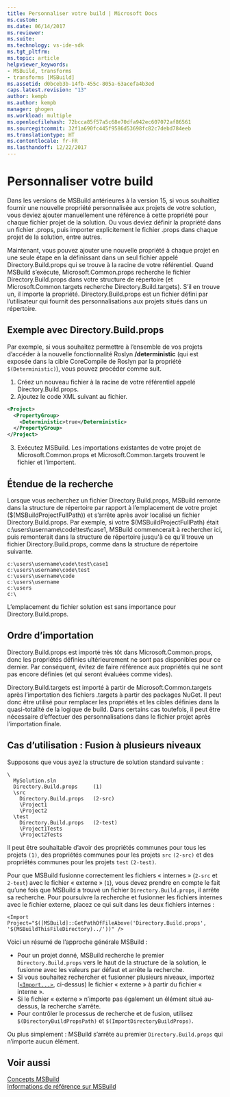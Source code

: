 ```yaml
---
title: Personnaliser votre build | Microsoft Docs
ms.custom: 
ms.date: 06/14/2017
ms.reviewer: 
ms.suite: 
ms.technology: vs-ide-sdk
ms.tgt_pltfrm: 
ms.topic: article
helpviewer_keywords:
- MSBuild, transforms
- transforms [MSBuild]
ms.assetid: d0bceb3b-14fb-455c-805a-63acefa4b3ed
caps.latest.revision: "13"
author: kempb
ms.author: kempb
manager: ghogen
ms.workload: multiple
ms.openlocfilehash: 72bcca85f57a5c68e70dfa942ec607072af86561
ms.sourcegitcommit: 32f1a690fc445f9586d53698fc82c7debd784eeb
ms.translationtype: HT
ms.contentlocale: fr-FR
ms.lasthandoff: 12/22/2017
---
```

# <a name="customize-your-build"></a>Personnaliser votre build
Dans les versions de MSBuild antérieures à la version 15, si vous souhaitiez fournir une nouvelle propriété personnalisée aux projets de votre solution, vous deviez ajouter manuellement une référence à cette propriété pour chaque fichier projet de la solution. Ou vous deviez définir la propriété dans un fichier .props, puis importer explicitement le fichier .props dans chaque projet de la solution, entre autres.

Maintenant, vous pouvez ajouter une nouvelle propriété à chaque projet en une seule étape en la définissant dans un seul fichier appelé Directory.Build.props qui se trouve à la racine de votre référentiel. Quand MSBuild s’exécute, Microsoft.Common.props recherche le fichier Directory.Build.props dans votre structure de répertoire (et Microsoft.Common.targets recherche Directory.Build.targets). S’il en trouve un, il importe la propriété. Directory.Build.props est un fichier défini par l’utilisateur qui fournit des personnalisations aux projets situés dans un répertoire.

## <a name="directorybuildprops-example"></a>Exemple avec Directory.Build.props
Par exemple, si vous souhaitez permettre à l’ensemble de vos projets d’accéder à la nouvelle fonctionnalité Roslyn **/deterministic** (qui est exposée dans la cible CoreCompile de Roslyn par la propriété `$(Deterministic)`), vous pouvez procéder comme suit.

1. Créez un nouveau fichier à la racine de votre référentiel appelé Directory.Build.props.
2. Ajoutez le code XML suivant au fichier.

  ```xml
  <Project>
    <PropertyGroup>
      <Deterministic>true</Deterministic>
    </PropertyGroup>
  </Project>
  ```
3. Exécutez MSBuild. Les importations existantes de votre projet de Microsoft.Common.props et Microsoft.Common.targets trouvent le fichier et l’importent.

## <a name="search-scope"></a>Étendue de la recherche
Lorsque vous recherchez un fichier Directory.Build.props, MSBuild remonte dans la structure de répertoire par rapport à l’emplacement de votre projet ($(MSBuildProjectFullPath)) et s’arrête après avoir localisé un fichier Directory.Build.props. Par exemple, si votre $(MSBuildProjectFullPath) était c:\users\username\code\test\case1, MSBuild commencerait à rechercher ici, puis remonterait dans la structure de répertoire jusqu'à ce qu’il trouve un fichier Directory.Build.props, comme dans la structure de répertoire suivante.

```
c:\users\username\code\test\case1
c:\users\username\code\test
c:\users\username\code
c:\users\username
c:\users
c:\
```
L’emplacement du fichier solution est sans importance pour Directory.Build.props.

## <a name="import-order"></a>Ordre d’importation

Directory.Build.props est importé très tôt dans Microsoft.Common.props, donc les propriétés définies ultérieurement ne sont pas disponibles pour ce dernier. Par conséquent, évitez de faire référence aux propriétés qui ne sont pas encore définies (et qui seront évaluées comme vides).

Directory.Build.targets est importé à partir de Microsoft.Common.targets après l’importation des fichiers .targets à partir des packages NuGet. Il peut donc être utilisé pour remplacer les propriétés et les cibles définies dans la quasi-totalité de la logique de build. Dans certains cas toutefois, il peut être nécessaire d’effectuer des personnalisations dans le fichier projet après l’importation finale.

## <a name="use-case-multi-level-merging"></a>Cas d’utilisation : Fusion à plusieurs niveaux

Supposons que vous ayez la structure de solution standard suivante :

````
\
  MySolution.sln
  Directory.Build.props     (1)
  \src
    Directory.Build.props   (2-src)
    \Project1
    \Project2
  \test
    Directory.Build.props   (2-test)
    \Project1Tests
    \Project2Tests
````

Il peut être souhaitable d’avoir des propriétés communes pour tous les projets `(1)`, des propriétés communes pour les projets `src` `(2-src)` et des propriétés communes pour les projets `test` `(2-test)`.

Pour que MSBuild fusionne correctement les fichiers « internes » (`2-src` et `2-test`) avec le fichier « externe » (`1`), vous devez prendre en compte le fait qu’une fois que MSBuild a trouvé un fichier `Directory.Build.props`, il arrête sa recherche. Pour poursuivre la recherche et fusionner les fichiers internes avec le fichier externe, placez ce qui suit dans les deux fichiers internes :

`<Import Project="$([MSBuild]::GetPathOfFileAbove('Directory.Build.props', '$(MSBuildThisFileDirectory)../'))" />`

Voici un résumé de l’approche générale MSBuild :

- Pour un projet donné, MSBuild recherche le premier `Directory.Build.props` vers le haut de la structure de la solution, le fusionne avec les valeurs par défaut et arrête la recherche.
- Si vous souhaitez rechercher et fusionner plusieurs niveaux, importez ([`<Import...>`](http://docs.microsoft.com/visualstudio/msbuild/property-functions#msbuild-getpathoffileabove), ci-dessus) le fichier « externe » à partir du fichier « interne ».
- Si le fichier « externe » n’importe pas également un élément situé au-dessus, la recherche s’arrête.
- Pour contrôler le processus de recherche et de fusion, utilisez `$(DirectoryBuildPropsPath)` et `$(ImportDirectoryBuildProps)`.

Ou plus simplement : MSBuild s’arrête au premier `Directory.Build.props` qui n’importe aucun élément.

## <a name="see-also"></a>Voir aussi  
 [Concepts MSBuild](../msbuild/msbuild-concepts.md)   
 [Informations de référence sur MSBuild](../msbuild/msbuild-reference.md)   
